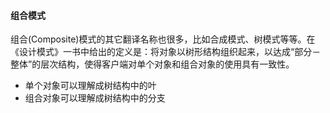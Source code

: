 #### 组合模式
组合(Composite)模式的其它翻译名称也很多，比如合成模式、树模式等等。在《设计模式》一书中给出的定义是：将对象以树形结构组织起来，以达成“部分－整体”的层次结构，使得客户端对单个对象和组合对象的使用具有一致性。

* 单个对象可以理解成树结构中的叶
* 组合对象可以理解成树结构中的分支
